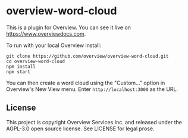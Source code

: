 overview-word-cloud
===================

This is a plugin for Overview. You can see it live on
https://www.overviewdocs.com.

To run with your local Overview install:

    git clone https://github.com/overview/overview-word-cloud.git
    cd overview-word-cloud
    npm install
    npm start
  
You can then create a word cloud using the "Custom..." option in Overview's
New View menu. Enter ``http://localhost:3000`` as the URL.

License
-------

This project is copyright Overview Services Inc. and released under the
AGPL-3.0 open source license. See LICENSE for legal prose.

